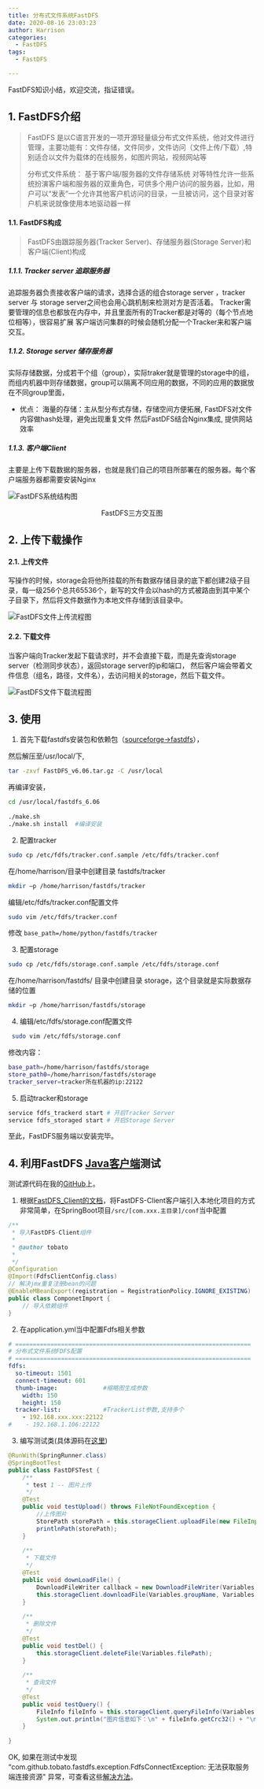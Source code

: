 ```yaml
---
title: 分布式文件系统FastDFS
date: 2020-08-16 23:03:23
author: Harrison
categories:
  - FastDFS
tags:
  - FastDFS

---
```


FastDFS知识小结，欢迎交流，指证错误。

<!-- more -->

## 1. FastDFS介绍

>  FastDFS 是以C语言开发的一项开源轻量级分布式文件系统，他对文件进行管理，主要功能有：文件存储，文件同步，文件访问（文件上传/下载）,特别适合以文件为载体的在线服务，如图片网站，视频网站等
>
> 分布式文件系统：
> 基于客户端/服务器的文件存储系统
> 对等特性允许一些系统扮演客户端和服务器的双重角色，可供多个用户访问的服务器，比如，用户可以“发表”一个允许其他客户机访问的目录，一旦被访问，这个目录对客户机来说就像使用本地驱动器一样

#### 1.1. FastDFS构成

>  FastDFS由跟踪服务器(Tracker Server)、存储服务器(Storage Server)和客户端(Client)构成

##### 1.1.1. Tracker server 追踪服务器

追踪服务器负责接收客户端的请求，选择合适的组合storage server ，tracker server 与 storage server之间也会用心跳机制来检测对方是否活着。
 Tracker需要管理的信息也都放在内存中，并且里面所有的Tracker都是对等的（每个节点地位相等），很容易扩展
 客户端访问集群的时候会随机分配一个Tracker来和客户端交互。

##### 1.1.2. Storage server 储存服务器

实际存储数据，分成若干个组（group），实际traker就是管理的storage中的组，而组内机器中则存储数据，group可以隔离不同应用的数据，不同的应用的数据放在不同group里面，

- 优点：
   海量的存储：主从型分布式存储，存储空间方便拓展,
   FastDFS对文件内容做hash处理，避免出现重复文件
   然后FastDFS结合Nginx集成, 提供网站效率

  

##### 1.1.3. 客户端Client

  主要是上传下载数据的服务器，也就是我们自己的项目所部署在的服务器。每个客户端服务器都需要安装Nginx

![FastDFS系统结构图](https://gitee.com/yuanlu_k/BlogImages/raw/master/FastDFS/FastDFS%E7%B3%BB%E7%BB%9F%E7%BB%93%E6%9E%84%E5%9B%BE.jpg)

<center>FastDFS三方交互图</center>



## 2. 上传下载操作

#### 2.1. 上传文件

写操作的时候，storage会将他所挂载的所有数据存储目录的底下都创建2级子目录，每一级256个总共65536个，新写的文件会以hash的方式被路由到其中某个子目录下，然后将文件数据作为本地文件存储到该目录中。

![FastDFS文件上传流程图](https://gitee.com/yuanlu_k/BlogImages/raw/master/FastDFS/FastDFS%E6%96%87%E4%BB%B6%E4%B8%8A%E4%BC%A0%E6%B5%81%E7%A8%8B%E5%9B%BE.png)

#### 2.2. 下载文件

当客户端向Tracker发起下载请求时，并不会直接下载，而是先查询storage server（检测同步状态），返回storage server的ip和端口，
 然后客户端会带着文件信息（组名，路径，文件名），去访问相关的storage，然后下载文件。



![FastDFS文件下载流程图](https://gitee.com/yuanlu_k/BlogImages/raw/master/FastDFS/FastDFS%E6%96%87%E4%BB%B6%E4%B8%8B%E8%BD%BD%E6%B5%81%E7%A8%8B%E5%9B%BE.png)



## 3. 使用

1. 首先下载fastdfs安装包和依赖包（[sourceforge->fastdfs](https://sourceforge.net/projects/fastdfs/)），

然后解压至/usr/local/下,

```bash
tar -zxvf FastDFS_v6.06.tar.gz -C /usr/local
```

再编译安装，

```bash
cd /usr/local/fastdfs_6.06
   
./make.sh 
./make.sh install  #编译安装
```

   

2. 配置tracker

```bash
sudo cp /etc/fdfs/tracker.conf.sample /etc/fdfs/tracker.conf
```

在/home/harrison/目录中创建目录 fastdfs/tracker

```bash
mkdir –p /home/harrison/fastdfs/tracker
```

编辑/etc/fdfs/tracker.conf配置文件

```bash
sudo vim /etc/fdfs/tracker.conf
```

修改 ```base_path=/home/python/fastdfs/tracker```



3. 配置storage

```bash
sudo cp /etc/fdfs/storage.conf.sample /etc/fdfs/storage.conf
```

在/home/harrison/fastdfs/ 目录中创建目录 storage，这个目录就是实际数据存储的位置

```bash
mkdir –p /home/harrison/fastdfs/storage
```



4. 编辑/etc/fdfs/storage.conf配置文件

```bash
 sudo vim /etc/fdfs/storage.conf
```

修改内容：

```bash
base_path=/home/harrison/fastdfs/storage
store_path0=/home/harrison/fastdfs/storage
tracker_server=tracker所在机器的ip:22122
```



5. 启动tracker和storage

```bash
service fdfs_trackerd start # 开启Tracker Server
service fdfs_storaged start # 开启Storage Server
```

至此，FastDFS服务端以安装完毕。



## 4. 利用FastDFS [Java客户端](https://github.com/tobato/FastDFS_Client)测试

测试源代码在我的[GitHub](https://github.com/kangkanglang/JavaLearning/tree/master/FastDFSTest)上。

1. 根据[FastDFS_Client的文档](https://github.com/tobato/FastDFS_Client)，将FastDFS-Client客户端引入本地化项目的方式非常简单，在SpringBoot项目`/src/[com.xxx.主目录]/conf`当中配置

```java
/**
 * 导入FastDFS-Client组件
 * 
 * @author tobato
 *
 */
@Configuration
@Import(FdfsClientConfig.class)
// 解决jmx重复注册bean的问题
@EnableMBeanExport(registration = RegistrationPolicy.IGNORE_EXISTING)
public class ComponetImport {
    // 导入依赖组件
}
```



2. 在application.yml当中配置Fdfs相关参数

```yaml
# ===================================================================
# 分布式文件系统FDFS配置
# ===================================================================
fdfs:
  so-timeout: 1501
  connect-timeout: 601 
  thumb-image:             #缩略图生成参数
    width: 150
    height: 150
  tracker-list:            #TrackerList参数,支持多个
    - 192.168.xxx.xxx:22122
#    - 192.168.1.106:22122 
```



3. 编写测试类(具体源码在[这里](https://github.com/kangkanglang/FastDFS_Client_Test))

```java
@RunWith(SpringRunner.class)
@SpringBootTest
public class FastDFSTest {
    /**
     * test 1 -- 图片上传
     */
    @Test
    public void testUpload() throws FileNotFoundException {
        //上传图片
        StorePath storePath = this.storageClient.uploadFile(new FileInputStream(file), file.length(), Variables.fileExtName, metaDataSet);
        printlnPath(storePath);
    }
    
    /**
     * 下载文件
     */
    @Test
    public void downLoadFile() {
        DownloadFileWriter callback = new DownloadFileWriter(Variables.filename);
        this.storageClient.downloadFile(Variables.groupName, Variables.path, callback);
    }
    
    /**
     * 删除文件
     */
    @Test
    public void testDel() {
        this.storageClient.deleteFile(Variables.filePath);
    }
    
    /**
     * 查询文件
     */
    @Test
    public void testQuery() {
        FileInfo fileInfo = this.storageClient.queryFileInfo(Variables.groupName, Variables.path);
        System.out.println("图片信息如下：\n" + fileInfo.getCrc32() + "\n" + new Date(fileInfo.getCreateTime()) + "\n" + fileInfo.getFileSize() + "\n" + fileInfo.getSourceIpAddr());
    }
    
}
```



OK, 如果在测试中发现 “com.github.tobato.fastdfs.exception.FdfsConnectException: 无法获取服务端连接资源" 异常，可查看这些[解决方法](https://kangkanglang.github.io/2020/08/15/FastDFS%E9%81%87%E5%88%B0%E7%9A%84%E9%97%AE%E9%A2%98/)。

